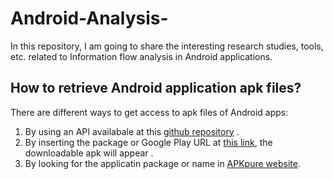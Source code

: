 # Android-Analysis-
In this repository, I am going to share the interesting research studies, tools, etc. related to Information flow analysis in Android applications. 
## How to retrieve Android application apk files?
There are different ways to get access to apk files of Android apps:
1. By using an API availabale at this [github repository](https://github.com/egirault/googleplay-api) .
2. By inserting the package or Google Play URL at [this link](https://apps.evozi.com/apk-downloader), the downloadable apk will appear .
3. By looking for the applicatin package or name in [APKpure website](http://apkpure.com). 
